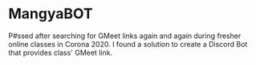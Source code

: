 # MangyaBOT

P#ssed after searching for GMeet links again and again during fresher online classes in Corona 2020. I found a solution to create a Discord Bot that provides class' GMeet link.
